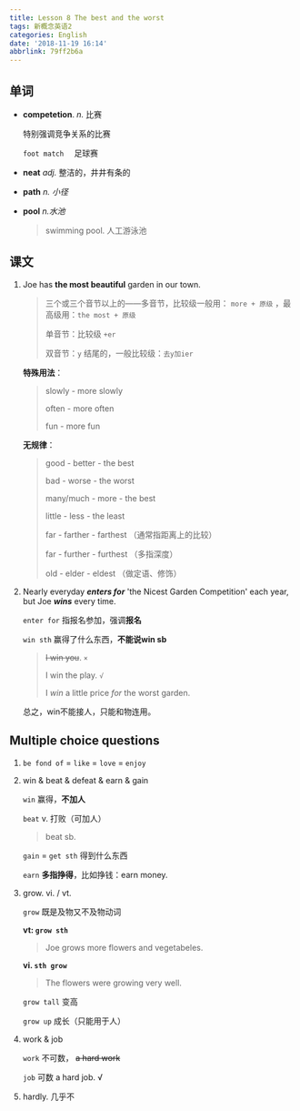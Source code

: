 ```yaml
---
title: Lesson 8 The best and the worst
tags: 新概念英语2
categories: English
date: '2018-11-19 16:14'
abbrlink: 79ff2b6a
---
```


 ## 单词

- **competetion**. *n.* 比赛

  特别强调竞争关系的比赛

  `foot match  ` 足球赛

- **neat** *adj.* 整洁的，井井有条的

- **path** *n. 小径*

- **pool** *n.水池*

  > swimming pool. 人工游泳池

<!--more-->

## 课文

1. Joe has **the most beautiful** garden in our town.

   > 三个或三个音节以上的——多音节，比较级一般用： `more + 原级` ，最高级用：`the most + 原级`
   >
   > 单音节：比较级 `+er` 
   >
   > 双音节：`y` 结尾的，一般比较级：`去y加ier`

   **特殊用法**：

   > slowly - more slowly
   >
   > often - more often
   >
   > fun - more fun

   **无规律**：

   > good - better - the best
   >
   > bad - worse - the worst
   >
   > many/much - more - the best
   >
   > little - less - the least
   >
   > far - farther - farthest （通常指距离上的比较）
   >
   > far - further - furthest （多指深度）
   >
   > old - elder - eldest （做定语、修饰）

2. Nearly everyday ***enters for*** 'the Nicest Garden Competition' each year, but Joe ***wins*** every time.

   `enter for` 指报名参加，强调**报名**

   `win sth` 赢得了什么东西，**不能说win sb**

   > ~~I win you~~. `×`
   >
   > I win the play. `√`
   >
   > I *win* a little price *for* the worst garden.

   <span color="orange">总之，win不能接人，只能和物连用。</span>

## Multiple choice questions

1. `be fond of` = `like` = `love` =  `enjoy`

2. win & beat & defeat & earn & gain

   `win` 赢得，**不加人**

   `beat` v. 打败（可加人）

   > beat sb.

   `gain` = `get sth` 得到什么东西

   `earn` **多指挣得**，比如挣钱：earn money.

3. grow. vi. / vt.

   `grow` 既是及物又不及物动词

   **vt: `grow sth`**

   > Joe grows more flowers and vegetabeles.

   **vi. `sth grow`**

   > The flowers were growing very well.

   `grow tall` 变高

   `grow up` 成长（只能用于人）

4. work & job

   `work` 不可数， ~~a hard work~~

   `job` 可数 a hard job. √

5. hardly. 几乎不